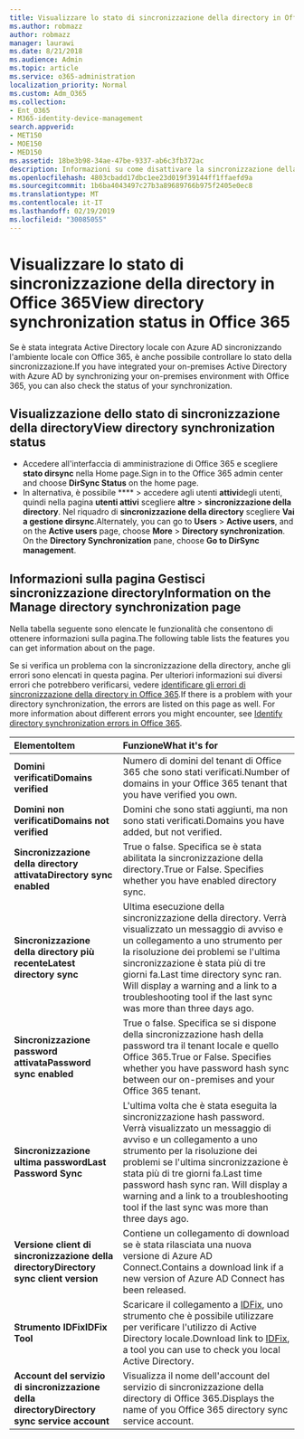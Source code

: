 ```yaml
---
title: Visualizzare lo stato di sincronizzazione della directory in Office 365
ms.author: robmazz
author: robmazz
manager: laurawi
ms.date: 8/21/2018
ms.audience: Admin
ms.topic: article
ms.service: o365-administration
localization_priority: Normal
ms.custom: Adm_O365
ms.collection:
- Ent_O365
- M365-identity-device-management
search.appverid:
- MET150
- MOE150
- MED150
ms.assetid: 18be3b98-34ae-47be-9337-ab6c3fb372ac
description: Informazioni su come disattivare la sincronizzazione della directory. È anche possibile visualizzarne lo stato.
ms.openlocfilehash: 4803cbadd17dbc1ee23d019f39144ff1ffaefd9a
ms.sourcegitcommit: 1b6ba4043497c27b3a89689766b975f2405e0ec8
ms.translationtype: MT
ms.contentlocale: it-IT
ms.lasthandoff: 02/19/2019
ms.locfileid: "30085055"
---
```

# <a name="view-directory-synchronization-status-in-office-365"></a><span data-ttu-id="cc24d-104">Visualizzare lo stato di sincronizzazione della directory in Office 365</span><span class="sxs-lookup"><span data-stu-id="cc24d-104">View directory synchronization status in Office 365</span></span>
<span data-ttu-id="cc24d-105">Se è stata integrata Active Directory locale con Azure AD sincronizzando l'ambiente locale con Office 365, è anche possibile controllare lo stato della sincronizzazione.</span><span class="sxs-lookup"><span data-stu-id="cc24d-105">If you have integrated your on-premises Active Directory with Azure AD by synchronizing your on-premises environment with Office 365, you can also check the status of your synchronization.</span></span>
  
## <a name="view-directory-synchronization-status"></a><span data-ttu-id="cc24d-106">Visualizzazione dello stato di sincronizzazione della directory</span><span class="sxs-lookup"><span data-stu-id="cc24d-106">View directory synchronization status</span></span>
- <span data-ttu-id="cc24d-107">Accedere all'interfaccia di amministrazione di Office 365 e scegliere **stato dirsync** nella Home page.</span><span class="sxs-lookup"><span data-stu-id="cc24d-107">Sign in to the Office 365 admin center and choose **DirSync Status** on the home page.</span></span> 
- <span data-ttu-id="cc24d-p102">In alternativa, è possibile \*\*\*\* \> accedere agli utenti **attivi**degli utenti, quindi nella pagina **utenti attivi** scegliere **altre** \> **sincronizzazione della directory**. Nel riquadro di **sincronizzazione della directory** scegliere **Vai a gestione dirsync**.</span><span class="sxs-lookup"><span data-stu-id="cc24d-p102">Alternately, you can go to **Users** \> **Active users**, and on the **Active users** page, choose **More** \> **Directory synchronization**. On the **Directory Synchronization** pane, choose **Go to DirSync management**.</span></span>
    
## <a name="information-on-the-manage-directory-synchronization-page"></a><span data-ttu-id="cc24d-110">Informazioni sulla pagina Gestisci sincronizzazione directory</span><span class="sxs-lookup"><span data-stu-id="cc24d-110">Information on the Manage directory synchronization page</span></span>

<span data-ttu-id="cc24d-111">Nella tabella seguente sono elencate le funzionalità che consentono di ottenere informazioni sulla pagina.</span><span class="sxs-lookup"><span data-stu-id="cc24d-111">The following table lists the features you can get information about on the page.</span></span>
  
<span data-ttu-id="cc24d-p103">Se si verifica un problema con la sincronizzazione della directory, anche gli errori sono elencati in questa pagina. Per ulteriori informazioni sui diversi errori che potrebbero verificarsi, vedere [identificare gli errori di sincronizzazione della directory in Office 365](identify-directory-synchronization-errors.md).</span><span class="sxs-lookup"><span data-stu-id="cc24d-p103">If there is a problem with your directory synchronization, the errors are listed on this page as well. For more information about different errors you might encounter, see [Identify directory synchronization errors in Office 365](identify-directory-synchronization-errors.md).</span></span>
  
|<span data-ttu-id="cc24d-114">**Elemento**</span><span class="sxs-lookup"><span data-stu-id="cc24d-114">**Item**</span></span>|<span data-ttu-id="cc24d-115">**Funzione**</span><span class="sxs-lookup"><span data-stu-id="cc24d-115">**What it's for**</span></span>|
|:-----|:-----|
|<span data-ttu-id="cc24d-116">**Domini verificati**</span><span class="sxs-lookup"><span data-stu-id="cc24d-116">**Domains verified**</span></span> | <span data-ttu-id="cc24d-117">Numero di domini del tenant di Office 365 che sono stati verificati.</span><span class="sxs-lookup"><span data-stu-id="cc24d-117">Number of domains in your Office 365 tenant that you have verified you own.</span></span> |
|<span data-ttu-id="cc24d-118">**Domini non verificati**</span><span class="sxs-lookup"><span data-stu-id="cc24d-118">**Domains not verified**</span></span> | <span data-ttu-id="cc24d-119">Domini che sono stati aggiunti, ma non sono stati verificati.</span><span class="sxs-lookup"><span data-stu-id="cc24d-119">Domains you have added, but not verified.</span></span> |
|<span data-ttu-id="cc24d-120">**Sincronizzazione della directory attivata**</span><span class="sxs-lookup"><span data-stu-id="cc24d-120">**Directory sync enabled**</span></span> |<span data-ttu-id="cc24d-p104">True o false. Specifica se è stata abilitata la sincronizzazione della directory.</span><span class="sxs-lookup"><span data-stu-id="cc24d-p104">True or False. Specifies whether you have enabled directory sync.</span></span> |
|<span data-ttu-id="cc24d-123">**Sincronizzazione della directory più recente**</span><span class="sxs-lookup"><span data-stu-id="cc24d-123">**Latest directory sync**</span></span> | <span data-ttu-id="cc24d-p105">Ultima esecuzione della sincronizzazione della directory. Verrà visualizzato un messaggio di avviso e un collegamento a uno strumento per la risoluzione dei problemi se l'ultima sincronizzazione è stata più di tre giorni fa.</span><span class="sxs-lookup"><span data-stu-id="cc24d-p105">Last time directory sync ran. Will display a warning and a link to a troubleshooting tool if the last sync was more than three days ago.</span></span> |
|<span data-ttu-id="cc24d-126">**Sincronizzazione password attivata**</span><span class="sxs-lookup"><span data-stu-id="cc24d-126">**Password sync enabled**</span></span> | <span data-ttu-id="cc24d-p106">True o false. Specifica se si dispone della sincronizzazione hash della password tra il tenant locale e quello Office 365.</span><span class="sxs-lookup"><span data-stu-id="cc24d-p106">True or False. Specifies whether you have password hash sync between our on-premises and your Office 365 tenant.</span></span> |
|<span data-ttu-id="cc24d-129">**Sincronizzazione ultima password**</span><span class="sxs-lookup"><span data-stu-id="cc24d-129">**Last Password Sync**</span></span> | <span data-ttu-id="cc24d-p107">L'ultima volta che è stata eseguita la sincronizzazione hash password. Verrà visualizzato un messaggio di avviso e un collegamento a uno strumento per la risoluzione dei problemi se l'ultima sincronizzazione è stata più di tre giorni fa.</span><span class="sxs-lookup"><span data-stu-id="cc24d-p107">Last time password hash sync ran. Will display a warning and a link to a troubleshooting tool if the last sync was more than three days ago.</span></span> |
|<span data-ttu-id="cc24d-132">**Versione client di sincronizzazione della directory**</span><span class="sxs-lookup"><span data-stu-id="cc24d-132">**Directory sync client version**</span></span> | <span data-ttu-id="cc24d-133">Contiene un collegamento di download se è stata rilasciata una nuova versione di Azure AD Connect.</span><span class="sxs-lookup"><span data-stu-id="cc24d-133">Contains a download link if a new version of Azure AD Connect has been released.</span></span> |
|<span data-ttu-id="cc24d-134">**Strumento IDFix**</span><span class="sxs-lookup"><span data-stu-id="cc24d-134">**IDFix Tool**</span></span> | <span data-ttu-id="cc24d-135">Scaricare il collegamento a [IDFix](install-and-run-idfix.md), uno strumento che è possibile utilizzare per verificare l'utilizzo di Active Directory locale.</span><span class="sxs-lookup"><span data-stu-id="cc24d-135">Download link to [IDFix](install-and-run-idfix.md), a tool you can use to check you local Active Directory.</span></span> |
|<span data-ttu-id="cc24d-136">**Account del servizio di sincronizzazione della directory**</span><span class="sxs-lookup"><span data-stu-id="cc24d-136">**Directory sync service account**</span></span> | <span data-ttu-id="cc24d-137">Visualizza il nome dell'account del servizio di sincronizzazione della directory di Office 365.</span><span class="sxs-lookup"><span data-stu-id="cc24d-137">Displays the name of you Office 365 directory sync service account.</span></span> |